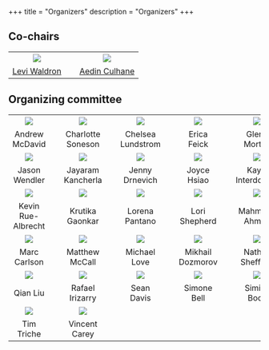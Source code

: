 +++
title = "Organizers"
description = "Organizers"
+++

## Co-chairs

|       |   |     |
|:-----:|---|:---:|
| ![](../img/organizers/LeviWaldron.jpg) | &nbsp; | ![](../img/organizers/Aedin.jpg) |
| [Levi Waldron](mailto:lwaldron.research@gmail.com) | &nbsp;  | [Aedin Culhane](mailto:aedin@jimmy.harvard.edu) |

## Organizing committee

|       |   |     |   |      |   |      |   |      |
|:-----:|---|:---:|---|:----:|---|:----:|---|:----:|
| ![](../img/organizers/McDavid_A.jpg) | &nbsp; | ![](../img/organizers/CharlotteSoneson.jpg) | &nbsp; | ![](../img/organizers/avatar.png) | &nbsp; | ![](../img/organizers/avatar.png) | &nbsp; | ![](../img/organizers/avatar.png) |
| Andrew McDavid | &nbsp;  | Charlotte Soneson | &nbsp; | Chelsea Lundstrom | &nbsp; | Erica Feick | &nbsp; | Glenn Morton |
| ![](../img/organizers/avatar.png) | &nbsp; | ![](../img/organizers/avatar.png) | &nbsp; | ![](../img/organizers/JennyDrnevich.jpg) | &nbsp; | ![](../img/organizers/avatar.png) | &nbsp; | ![](../img/organizers/avatar.png) |
| Jason Wendler | &nbsp;  | Jayaram Kancherla | &nbsp; | Jenny Drnevich | &nbsp; | Joyce Hsiao | &nbsp; | Kayla Interdonato |
| ![](../img/organizers/KevinRueAlbrecht.jpg) | &nbsp; | ![](../img/organizers/avatar.png) | &nbsp; | ![](../img/organizers/LorenaPantano.jpeg) | &nbsp; | ![](../img/organizers/LoriShepherd.jpg) | &nbsp; | ![](../img/organizers/avatar.png) |
| Kevin Rue-Albrecht | &nbsp;  | Krutika Gaonkar | &nbsp; | Lorena Pantano | &nbsp; | Lori Shepherd | &nbsp; | Mahmoud Ahmed |
| ![](../img/organizers/avatar.png) | &nbsp; | ![](../img/organizers/MatthewMcCall.jpeg) | &nbsp; | ![](../img/organizers/michaellove.jpeg) | &nbsp; | ![](../img/organizers/MikhailDozmorov.jpg) | &nbsp; | ![](../img/organizers/avatar.png) |
| Marc Carlson | &nbsp;  | Matthew McCall | &nbsp; | Michael Love | &nbsp; | Mikhail Dozmorov | &nbsp; | Nathan Sheffield |
| ![](../img/organizers/QianLiu.jpg) | &nbsp; | ![](../img/organizers/RafaelIrizarry.jpg) | &nbsp; | ![](../img/organizers/SeanDavis.png) | &nbsp; | ![](../img/organizers/SimoneBell.jpg) | &nbsp; | ![](../img/organizers/SiminaBoca.png) |
| Qian Liu  | &nbsp;  | Rafael Irizarry | &nbsp; | Sean Davis | &nbsp; | Simone Bell | &nbsp; | Simina Boca |
| ![](../img/organizers/avatar.png) | &nbsp; | ![](../img/organizers/VincentCarey.png) | &nbsp; |  | &nbsp; |  | &nbsp; |  |
| Tim Triche | &nbsp;  | Vincent Carey | &nbsp; |  | &nbsp; |  | &nbsp; |  |


<!--
* Andrew McDavid
* Charlotte Soneson 
* Chelsea Lundstrom
* Erica Feick
* Glenn Morton
* Jason Wendler
* Jayaram Kancherla 
* Jenny Drnevich
* Joyce Hsiao
* Kayla Interdonato
* Kevin Rue-Albrecht
* Krutika Gaonkar
* Lorena Pantano
* Lori Shepherd
* Mahmoud Ahmed
* Marc Carlson
* Matthew McCall
* Michael Love
* Mikhail Dozmorov
* Nathan Sheffield
* Qian Liu 
* Rafael Irizarry
* Sean Davis
* Simone Bell
* Simina Boca
* Tim Triche
* Vincent Carey
-->
